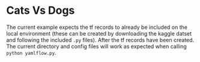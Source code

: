 # Cats Vs Dogs

The current example expects the tf records to already be included on the local environment (these can be created by downloading the kaggle datset and following the included `.py` files). After the tf records have been created. The current directory and config files will work as expected when calling `python yamlflow.py`.